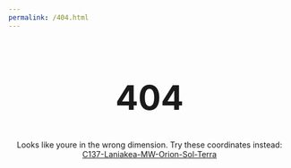 ```yaml
---
permalink: /404.html
---
```


<!-- Samuel Brooks 2020 -->
<!-- 404 GitHub Pages Design Feat. Rick from Rick & Morty -->


<style>
body {
  background-image: url('https://github.com/LividCoffeee/LividCoffeee.github.io/raw/main-patch/img/Rick.png');
  background-repeat: no-repeat;
  background-attachment: fixed;
  background-size: cover;
}
</style>

<h1 style="font-size:60px; text-align:center">404</h1>
  <p style="text-align:center;">Looks like youre in the wrong dimension. Try
                                these coordinates instead:
                                <a href="https://lividcoffeee.github.io/">
                                  C137-Laniakea-MW-Orion-Sol-Terra</a></p>
